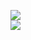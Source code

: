 [![](https://img.shields.io/badge/Made%20With-Github%20Spray-lightgrey.svg?style=for-the-badge&logo=github)](https://github.com/Annihil/github-spray#3915)  
[![](https://i.imgur.com/2DrTn0Z.gif)](https://github.com/Annihil/github-spray)